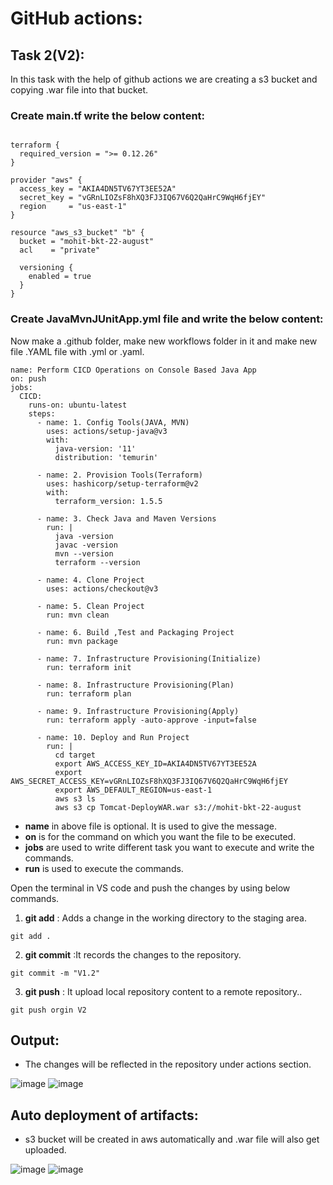 # GitHub actions:
## Task 2(V2): 
In this task with the help of github actions we are creating a s3 bucket and copying .war file into that bucket. <br>

### Create main.tf write the below content: <br>

```

terraform {
  required_version = ">= 0.12.26"
}

provider "aws" {
  access_key = "AKIA4DN5TV67YT3EE52A"
  secret_key = "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"
  region     = "us-east-1"
}

resource "aws_s3_bucket" "b" {
  bucket = "mohit-bkt-22-august" 
  acl    = "private"

  versioning {
    enabled = true
  }
}

```
 

### Create JavaMvnJUnitApp.yml file and write the below content: <br>
Now make a .github folder, make new workflows folder in it and make new file .YAML file with .yml or .yaml. <br>

```
name: Perform CICD Operations on Console Based Java App
on: push
jobs:
  CICD:
    runs-on: ubuntu-latest
    steps:
      - name: 1. Config Tools(JAVA, MVN)
        uses: actions/setup-java@v3
        with:
          java-version: '11'
          distribution: 'temurin'

      - name: 2. Provision Tools(Terraform)
        uses: hashicorp/setup-terraform@v2
        with:
          terraform_version: 1.5.5

      - name: 3. Check Java and Maven Versions
        run: |
          java -version
          javac -version
          mvn --version
          terraform --version

      - name: 4. Clone Project
        uses: actions/checkout@v3     

      - name: 5. Clean Project
        run: mvn clean

      - name: 6. Build ,Test and Packaging Project
        run: mvn package 
      
      - name: 7. Infrastructure Provisioning(Initialize)
        run: terraform init

      - name: 8. Infrastructure Provisioning(Plan)
        run: terraform plan 

      - name: 9. Infrastructure Provisioning(Apply)
        run: terraform apply -auto-approve -input=false

      - name: 10. Deploy and Run Project
        run: |
          cd target
          export AWS_ACCESS_KEY_ID=AKIA4DN5TV67YT3EE52A
          export AWS_SECRET_ACCESS_KEY=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
          export AWS_DEFAULT_REGION=us-east-1
          aws s3 ls
          aws s3 cp Tomcat-DeployWAR.war s3://mohit-bkt-22-august

```

* **name** in above file is optional. It is used to give the message. <br>
* **on** is for the command on which you want the file to be executed. <br>
* **jobs** are used to write different task you want to execute and write the commands. <br>
* **run** is used to execute the commands. <br>

Open the terminal in VS code and push the changes by using below commands. <br>

1. **git add** : Adds a change in the working directory to the staging area. <br>
```
git add .

```

2. **git commit** :It records the changes to the repository. <br>

```
git commit -m "V1.2"

```

3. **git push** : It upload local repository content to a remote repository.. <br>
```
git push orgin V2
```

## Output:
* The changes will be reflected in the repository under actions section. <br>

![image](https://github.com/NubeEra-Projects/MedicalSystem/assets/103624779/bdc9d62e-4a94-45da-9c00-1cebb8f91ddc)
![image](https://github.com/NubeEra-Projects/MedicalSystem/assets/103624779/f33d5ff0-38d0-48f9-a079-76298139d981)

## Auto deployment of artifacts:

* s3 bucket will be created in aws automatically and .war file will also get uploaded. <br>

![image](https://github.com/NubeEra-Projects/MedicalSystem/assets/103624779/8517ad54-8678-4bc5-882a-6b461c0976e7)
![image](https://github.com/NubeEra-Projects/MedicalSystem/assets/103624779/59fcc783-d242-45ac-98c3-a2b3dd98ee8b)














